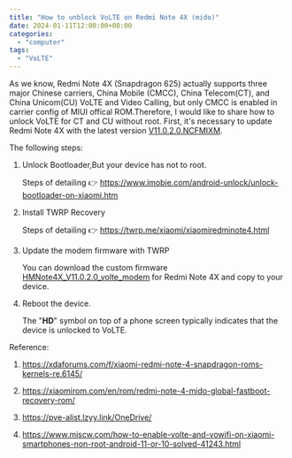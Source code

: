 ```yaml
---
title: "How to unblock VoLTE on Redmi Note 4X (mido)"
date: 2024-01-11T12:00:00+08:00
categories:
  - "computer"
tags:
  - "VoLTE"
---
```


As we know, Redmi Note 4X (Snapdragon 625) actually supports three major Chinese carriers, China Mobile (CMCC), China Telecom(CT), and China Unicom(CU) VoLTE and Video Calling, but only CMCC is enabled in carrier config of MIUI offical ROM.Therefore, I would like to share how to  unlock VoLTE for CT and CU without root. First, it's necessary to update Redmi Note 4X with the latest version [V11.0.2.0.NCFMIXM](https://xiaomirom.com/en/rom/redmi-note-4-mido-global-fastboot-recovery-rom/).

<!--more-->

The following steps:

1. Unlock Bootloader,But your device has not to root.

   Steps of detailing  👉 https://www.imobie.com/android-unlock/unlock-bootloader-on-xiaomi.htm


2. Install TWRP Recovery
   
   Steps of detailing  👉  https://twrp.me/xiaomi/xiaomiredminote4.html


3. Update the modem firmware with TWRP

   You can download the custom firmware [HMNote4X_V11.0.2.0_volte_modem](https://f000.backblazeb2.com/file/canicula/Redmi/HMNote4X_V11.0.2.0_volte_modem.zip) for Redmi Note 4X and copy to your device.


5. Reboot the device.

   The "**HD**" symbol on top of a phone screen typically indicates that the device is unlocked to VoLTE.
   

Reference:

1. https://xdaforums.com/f/xiaomi-redmi-note-4-snapdragon-roms-kernels-re.6145/

2. https://xiaomirom.com/en/rom/redmi-note-4-mido-global-fastboot-recovery-rom/
   
3. https://pve-alist.lzyy.link/OneDrive/

4. https://www.miscw.com/how-to-enable-volte-and-vowifi-on-xiaomi-smartphones-non-root-android-11-or-10-solved-41243.html








